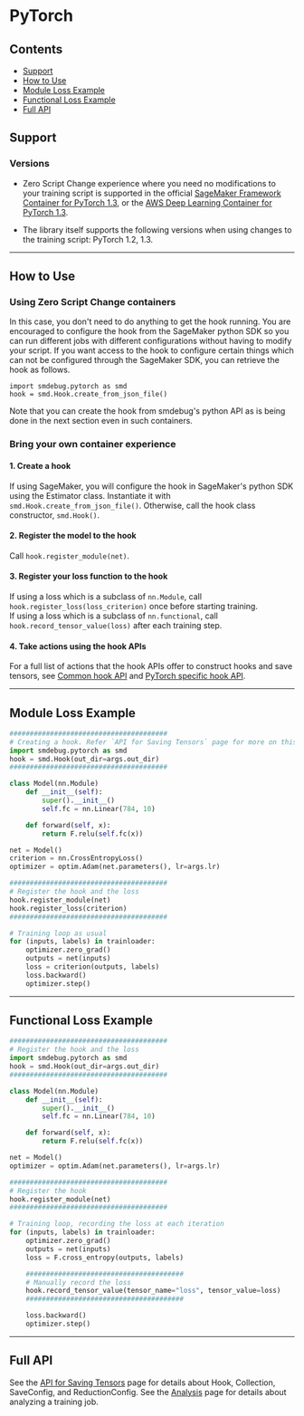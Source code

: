# PyTorch

## Contents
- [Support](#support)
- [How to Use](#how-to-use)
- [Module Loss Example](#module-loss-example)
- [Functional Loss Example](#functional-loss-example)
- [Full API](#full-api)

## Support
### Versions
- Zero Script Change experience where you need no modifications to your training script is supported in the official [SageMaker Framework Container for PyTorch 1.3](https://docs.aws.amazon.com/sagemaker/latest/dg/pre-built-containers-frameworks-deep-learning.html), or the [AWS Deep Learning Container for PyTorch 1.3](https://aws.amazon.com/machine-learning/containers/).

- The library itself supports the following versions when using changes to the training script: PyTorch 1.2, 1.3.

---

## How to Use
### Using Zero Script Change containers
In this case, you don't need to do anything to get the hook running. You are encouraged to configure the hook from the SageMaker python SDK so you can run different jobs with different configurations without having to modify your script. If you want access to the hook to configure certain things which can not be configured through the SageMaker SDK, you can retrieve the hook as follows.
```
import smdebug.pytorch as smd
hook = smd.Hook.create_from_json_file()
```
Note that you can create the hook from smdebug's python API as is being done in the next section even in such containers.

### Bring your own container experience
#### 1. Create a hook
If using SageMaker, you will configure the hook in SageMaker's python SDK using the Estimator class. Instantiate it with
`smd.Hook.create_from_json_file()`. Otherwise, call the hook class constructor, `smd.Hook()`.

#### 2. Register the model to the hook
Call `hook.register_module(net)`.

#### 3. Register your loss function to the hook
If using a loss which is a subclass of `nn.Module`, call `hook.register_loss(loss_criterion)` once before starting training.\
If using a loss which is a subclass of `nn.functional`, call `hook.record_tensor_value(loss)` after each training step.

#### 4. Take actions using the hook APIs

For a full list of actions that the hook APIs offer to construct hooks and save tensors, see [Common hook API](https://github.com/awslabs/sagemaker-debugger/blob/master/docs/api.md#common-hook-api) and [PyTorch specific hook API](https://github.com/awslabs/sagemaker-debugger/blob/master/docs/api.md#pytorch-specific-hook-api).

---

## Module Loss Example
```python
#######################################
# Creating a hook. Refer `API for Saving Tensors` page for more on this
import smdebug.pytorch as smd
hook = smd.Hook(out_dir=args.out_dir)
#######################################

class Model(nn.Module)
    def __init__(self):
        super().__init__()
        self.fc = nn.Linear(784, 10)

    def forward(self, x):
        return F.relu(self.fc(x))

net = Model()
criterion = nn.CrossEntropyLoss()
optimizer = optim.Adam(net.parameters(), lr=args.lr)

#######################################
# Register the hook and the loss
hook.register_module(net)
hook.register_loss(criterion)
#######################################

# Training loop as usual
for (inputs, labels) in trainloader:
    optimizer.zero_grad()
    outputs = net(inputs)
    loss = criterion(outputs, labels)
    loss.backward()
    optimizer.step()
```

---

## Functional Loss Example
```python
#######################################
# Register the hook and the loss
import smdebug.pytorch as smd
hook = smd.Hook(out_dir=args.out_dir)
#######################################

class Model(nn.Module)
    def __init__(self):
        super().__init__()
        self.fc = nn.Linear(784, 10)

    def forward(self, x):
        return F.relu(self.fc(x))

net = Model()
optimizer = optim.Adam(net.parameters(), lr=args.lr)

#######################################
# Register the hook
hook.register_module(net)
#######################################

# Training loop, recording the loss at each iteration
for (inputs, labels) in trainloader:
    optimizer.zero_grad()
    outputs = net(inputs)
    loss = F.cross_entropy(outputs, labels)

    #######################################
    # Manually record the loss
    hook.record_tensor_value(tensor_name="loss", tensor_value=loss)
    #######################################

    loss.backward()
    optimizer.step()
```

---

## Full API
See the [API for Saving Tensors](api.md) page for details about Hook, Collection, SaveConfig, and ReductionConfig.
See the [Analysis](analysis.md) page for details about analyzing a training job.

